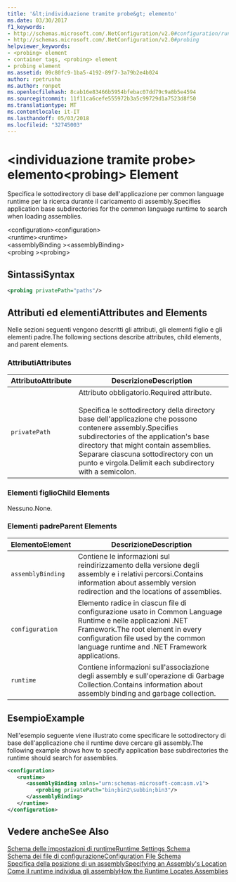 ```yaml
---
title: '&lt;individuazione tramite probe&gt; elemento'
ms.date: 03/30/2017
f1_keywords:
- http://schemas.microsoft.com/.NetConfiguration/v2.0#configuration/runtime/assemblyBinding/probing
- http://schemas.microsoft.com/.NetConfiguration/v2.0#probing
helpviewer_keywords:
- <probing> element
- container tags, <probing> element
- probing element
ms.assetid: 09c80fc9-1ba5-4192-89f7-3a79b2e4b024
author: rpetrusha
ms.author: ronpet
ms.openlocfilehash: 8cab16e83466b5954bfebac07dd79c9a8b5e4594
ms.sourcegitcommit: 11f11ca6cefe555972b3a5c99729d1a7523d8f50
ms.translationtype: MT
ms.contentlocale: it-IT
ms.lasthandoff: 05/03/2018
ms.locfileid: "32745003"
---
```

# <a name="ltprobinggt-element"></a><span data-ttu-id="8cec8-102">&lt;individuazione tramite probe&gt; elemento</span><span class="sxs-lookup"><span data-stu-id="8cec8-102">&lt;probing&gt; Element</span></span>
<span data-ttu-id="8cec8-103">Specifica le sottodirectory di base dell'applicazione per common language runtime per la ricerca durante il caricamento di assembly.</span><span class="sxs-lookup"><span data-stu-id="8cec8-103">Specifies application base subdirectories for the common language runtime to search when loading assemblies.</span></span>  
  
 <span data-ttu-id="8cec8-104">\<configuration></span><span class="sxs-lookup"><span data-stu-id="8cec8-104">\<configuration></span></span>  
<span data-ttu-id="8cec8-105">\<runtime></span><span class="sxs-lookup"><span data-stu-id="8cec8-105">\<runtime></span></span>  
<span data-ttu-id="8cec8-106">\<assemblyBinding ></span><span class="sxs-lookup"><span data-stu-id="8cec8-106">\<assemblyBinding></span></span>  
<span data-ttu-id="8cec8-107">\<probing ></span><span class="sxs-lookup"><span data-stu-id="8cec8-107">\<probing></span></span>  
  
## <a name="syntax"></a><span data-ttu-id="8cec8-108">Sintassi</span><span class="sxs-lookup"><span data-stu-id="8cec8-108">Syntax</span></span>  
  
```xml  
<probing privatePath="paths"/>  
```  
  
## <a name="attributes-and-elements"></a><span data-ttu-id="8cec8-109">Attributi ed elementi</span><span class="sxs-lookup"><span data-stu-id="8cec8-109">Attributes and Elements</span></span>  
 <span data-ttu-id="8cec8-110">Nelle sezioni seguenti vengono descritti gli attributi, gli elementi figlio e gli elementi padre.</span><span class="sxs-lookup"><span data-stu-id="8cec8-110">The following sections describe attributes, child elements, and parent elements.</span></span>  
  
### <a name="attributes"></a><span data-ttu-id="8cec8-111">Attributi</span><span class="sxs-lookup"><span data-stu-id="8cec8-111">Attributes</span></span>  
  
|<span data-ttu-id="8cec8-112">Attributo</span><span class="sxs-lookup"><span data-stu-id="8cec8-112">Attribute</span></span>|<span data-ttu-id="8cec8-113">Descrizione</span><span class="sxs-lookup"><span data-stu-id="8cec8-113">Description</span></span>|  
|---------------|-----------------|  
|`privatePath`|<span data-ttu-id="8cec8-114">Attributo obbligatorio.</span><span class="sxs-lookup"><span data-stu-id="8cec8-114">Required attribute.</span></span><br /><br /> <span data-ttu-id="8cec8-115">Specifica le sottodirectory della directory base dell'applicazione che possono contenere assembly.</span><span class="sxs-lookup"><span data-stu-id="8cec8-115">Specifies subdirectories of the application's base directory that might contain assemblies.</span></span> <span data-ttu-id="8cec8-116">Separare ciascuna sottodirectory con un punto e virgola.</span><span class="sxs-lookup"><span data-stu-id="8cec8-116">Delimit each subdirectory with a semicolon.</span></span>|  
  
### <a name="child-elements"></a><span data-ttu-id="8cec8-117">Elementi figlio</span><span class="sxs-lookup"><span data-stu-id="8cec8-117">Child Elements</span></span>  
 <span data-ttu-id="8cec8-118">Nessuno.</span><span class="sxs-lookup"><span data-stu-id="8cec8-118">None.</span></span>  
  
### <a name="parent-elements"></a><span data-ttu-id="8cec8-119">Elementi padre</span><span class="sxs-lookup"><span data-stu-id="8cec8-119">Parent Elements</span></span>  
  
|<span data-ttu-id="8cec8-120">Elemento</span><span class="sxs-lookup"><span data-stu-id="8cec8-120">Element</span></span>|<span data-ttu-id="8cec8-121">Descrizione</span><span class="sxs-lookup"><span data-stu-id="8cec8-121">Description</span></span>|  
|-------------|-----------------|  
|`assemblyBinding`|<span data-ttu-id="8cec8-122">Contiene le informazioni sul reindirizzamento della versione degli assembly e i relativi percorsi.</span><span class="sxs-lookup"><span data-stu-id="8cec8-122">Contains information about assembly version redirection and the locations of assemblies.</span></span>|  
|`configuration`|<span data-ttu-id="8cec8-123">Elemento radice in ciascun file di configurazione usato in Common Language Runtime e nelle applicazioni .NET Framework.</span><span class="sxs-lookup"><span data-stu-id="8cec8-123">The root element in every configuration file used by the common language runtime and .NET Framework applications.</span></span>|  
|`runtime`|<span data-ttu-id="8cec8-124">Contiene informazioni sull'associazione degli assembly e sull'operazione di Garbage Collection.</span><span class="sxs-lookup"><span data-stu-id="8cec8-124">Contains information about assembly binding and garbage collection.</span></span>|  
  
## <a name="example"></a><span data-ttu-id="8cec8-125">Esempio</span><span class="sxs-lookup"><span data-stu-id="8cec8-125">Example</span></span>  
 <span data-ttu-id="8cec8-126">Nell'esempio seguente viene illustrato come specificare le sottodirectory di base dell'applicazione che il runtime deve cercare gli assembly.</span><span class="sxs-lookup"><span data-stu-id="8cec8-126">The following example shows how to specify application base subdirectories the runtime should search for assemblies.</span></span>  
  
```xml  
<configuration>  
   <runtime>  
      <assemblyBinding xmlns="urn:schemas-microsoft-com:asm.v1">  
         <probing privatePath="bin;bin2\subbin;bin3"/>  
      </assemblyBinding>  
   </runtime>  
</configuration>  
```  
  
## <a name="see-also"></a><span data-ttu-id="8cec8-127">Vedere anche</span><span class="sxs-lookup"><span data-stu-id="8cec8-127">See Also</span></span>  
 [<span data-ttu-id="8cec8-128">Schema delle impostazioni di runtime</span><span class="sxs-lookup"><span data-stu-id="8cec8-128">Runtime Settings Schema</span></span>](../../../../../docs/framework/configure-apps/file-schema/runtime/index.md)  
 [<span data-ttu-id="8cec8-129">Schema dei file di configurazione</span><span class="sxs-lookup"><span data-stu-id="8cec8-129">Configuration File Schema</span></span>](../../../../../docs/framework/configure-apps/file-schema/index.md)  
 [<span data-ttu-id="8cec8-130">Specifica della posizione di un assembly</span><span class="sxs-lookup"><span data-stu-id="8cec8-130">Specifying an Assembly's Location</span></span>](../../../../../docs/framework/configure-apps/specify-assembly-location.md)  
 [<span data-ttu-id="8cec8-131">Come il runtime individua gli assembly</span><span class="sxs-lookup"><span data-stu-id="8cec8-131">How the Runtime Locates Assemblies</span></span>](../../../../../docs/framework/deployment/how-the-runtime-locates-assemblies.md)
